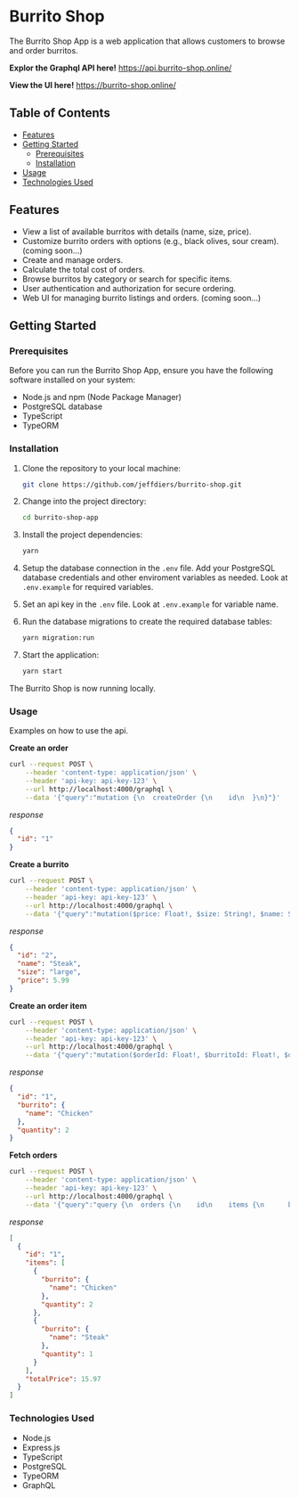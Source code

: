 # Burrito Shop

The Burrito Shop App is a web application that allows customers to browse and order burritos.

**Explor the Graphql API here!** https://api.burrito-shop.online/

**View the UI here!** https://burrito-shop.online/

## Table of Contents

- [Features](#features)
- [Getting Started](#getting-started)
  - [Prerequisites](#prerequisites)
  - [Installation](#installation)
- [Usage](#usage)
- [Technologies Used](#technologies-used)

## Features

- View a list of available burritos with details (name, size, price).
- Customize burrito orders with options (e.g., black olives, sour cream). (coming soon...)
- Create and manage orders.
- Calculate the total cost of orders.
- Browse burritos by category or search for specific items.
- User authentication and authorization for secure ordering.
- Web UI for managing burrito listings and orders. (coming soon...)

## Getting Started

### Prerequisites

Before you can run the Burrito Shop App, ensure you have the following software installed on your system:

- Node.js and npm (Node Package Manager)
- PostgreSQL database
- TypeScript
- TypeORM

### Installation

1. Clone the repository to your local machine:

   ```bash
   git clone https://github.com/jeffdiers/burrito-shop.git
   ```

2. Change into the project directory:

   ```bash
   cd burrito-shop-app
   ```

3. Install the project dependencies:

   ```bash
   yarn
   ```

4. Setup the database connection in the `.env` file. Add your PostgreSQL database credentials and other enviroment variables as needed. Look at `.env.example` for required variables.

5. Set an api key in the `.env` file. Look at `.env.example` for variable name.

6. Run the database migrations to create the required database tables:

   ```bash
   yarn migration:run
   ```

7. Start the application:

   ```bash
   yarn start
   ```

The Burrito Shop is now running locally.

### Usage

Examples on how to use the api.

**Create an order**

```bash
curl --request POST \
    --header 'content-type: application/json' \
    --header 'api-key: api-key-123' \
    --url http://localhost:4000/graphql \
    --data '{"query":"mutation {\n  createOrder {\n    id\n  }\n}"}'
```

_response_

```json
{
  "id": "1"
}
```

**Create a burrito**

```bash
curl --request POST \
    --header 'content-type: application/json' \
    --header 'api-key: api-key-123' \
    --url http://localhost:4000/graphql \
    --data '{"query":"mutation($price: Float!, $size: String!, $name: String!) {\n  createBurrito(price: $price, size: $size, name: $name) {\n    id\n    name\n    size\n    price\n  }\n}","variables":{"price":5.99,"size":"large","name":"Steak"}}'
```

_response_

```json
{
  "id": "2",
  "name": "Steak",
  "size": "large",
  "price": 5.99
}
```

**Create an order item**

````bash
curl --request POST \
    --header 'content-type: application/json' \
    --header 'api-key: api-key-123' \
    --url http://localhost:4000/graphql \
    --data '{"query":"mutation($orderId: Float!, $burritoId: Float!, $quantity: Float!) {\n  createOrderItem(orderId: $orderId, burritoId: $burritoId, quantity: $quantity) {\n    id\n    burrito {\n      name\n    }\n    quantity\n  }\n}","variables":{"orderId":1,"burritoId":1,"quantity":2}}'```
````

_response_

```json
{
  "id": "1",
  "burrito": {
    "name": "Chicken"
  },
  "quantity": 2
}
```

**Fetch orders**

```bash
curl --request POST \
    --header 'content-type: application/json' \
    --header 'api-key: api-key-123' \
    --url http://localhost:4000/graphql \
    --data '{"query":"query {\n  orders {\n    id\n    items {\n      burrito {\n        name\n      }\n      quantity\n    }\n    totalPrice\n  }\n}","variables":{}}'
```

_response_

```json
[
  {
    "id": "1",
    "items": [
      {
        "burrito": {
          "name": "Chicken"
        },
        "quantity": 2
      },
      {
        "burrito": {
          "name": "Steak"
        },
        "quantity": 1
      }
    ],
    "totalPrice": 15.97
  }
]
```

### Technologies Used

- Node.js
- Express.js
- TypeScript
- PostgreSQL
- TypeORM
- GraphQL

